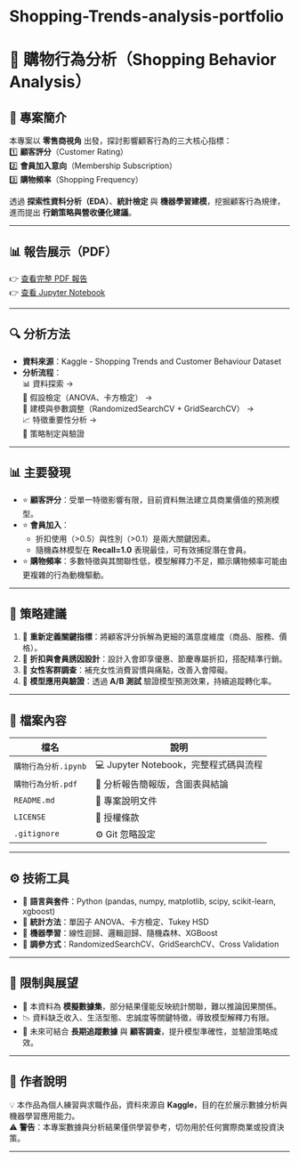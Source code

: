 # Shopping-Trends-analysis-portfolio
# 🛒 購物行為分析（Shopping Behavior Analysis）

## 📖 專案簡介
本專案以 **零售商視角** 出發，探討影響顧客行為的三大核心指標：  
1️⃣ **顧客評分**（Customer Rating）  
2️⃣ **會員加入意向**（Membership Subscription）  
3️⃣ **購物頻率**（Shopping Frequency）  

透過 **探索性資料分析（EDA）**、**統計檢定** 與 **機器學習建模**，挖掘顧客行為規律，進而提出 **行銷策略與營收優化建議**。

---
## 📊 報告展示（PDF）  
👉 [查看完整 PDF 報告](購物行為分析.pdf)  
👉 [查看 Jupyter Notebook](購物行為分析.ipynb)  

---

## 🔍 分析方法
- **資料來源**：Kaggle - Shopping Trends and Customer Behaviour Dataset  
- **分析流程**：  
  📊 資料探索 →  
  📑 假設檢定（ANOVA、卡方檢定） →  
  🤖 建模與參數調整（RandomizedSearchCV + GridSearchCV） →  
  📈 特徵重要性分析 →  
  🎯 策略制定與驗證  

---

## 📊 主要發現
- ⭐ **顧客評分**：受單一特徵影響有限，目前資料無法建立具商業價值的預測模型。  
- ⭐ **會員加入**：  
  - 折扣使用（>0.5）與性別（>0.1）是兩大關鍵因素。  
  - 隨機森林模型在 **Recall=1.0** 表現最佳，可有效捕捉潛在會員。  
- ⭐ **購物頻率**：多數特徵與其關聯性低，模型解釋力不足，顯示購物頻率可能由更複雜的行為動機驅動。  

---

## 🧾 策略建議
1. 🎯 **重新定義關鍵指標**：將顧客評分拆解為更細的滿意度維度（商品、服務、價格）。  
2. 🎁 **折扣與會員誘因設計**：設計入會即享優惠、節慶專屬折扣，搭配精準行銷。  
3. 👩 **女性客群調查**：補充女性消費習慣與痛點，改善入會障礙。  
4. 🧪 **模型應用與驗證**：透過 **A/B 測試** 驗證模型預測效果，持續追蹤轉化率。  

---

## 📂 檔案內容
| 檔名 | 說明 |
|------|------|
| `購物行為分析.ipynb` | 💻 Jupyter Notebook，完整程式碼與流程 |
| `購物行為分析.pdf` | 📑 分析報告簡報版，含圖表與結論 |
| `README.md` | 📘 專案說明文件 |
| `LICENSE` | 📜 授權條款 |
| `.gitignore` | ⚙️ Git 忽略設定 |

---

## ⚙️ 技術工具
- 🐍 **語言與套件**：Python (pandas, numpy, matplotlib, scipy, scikit-learn, xgboost)  
- 📐 **統計方法**：單因子 ANOVA、卡方檢定、Tukey HSD  
- 🤖 **機器學習**：線性迴歸、邏輯迴歸、隨機森林、XGBoost  
- 🔧 **調參方式**：RandomizedSearchCV、GridSearchCV、Cross Validation  

---

## 📌 限制與展望
- 🔎 本資料為 **模擬數據集**，部分結果僅能反映統計關聯，難以推論因果關係。  
- 📉 資料缺乏收入、生活型態、忠誠度等關鍵特徵，導致模型解釋力有限。  
- 🚀 未來可結合 **長期追蹤數據** 與 **顧客調查**，提升模型準確性，並驗證策略成效。  

---

## 📝 作者說明
💡 本作品為個人練習與求職作品，資料來源自 **Kaggle**，目的在於展示數據分析與機器學習應用能力。  
⚠️ **警告**：本專案數據與分析結果僅供學習參考，切勿用於任何實際商業或投資決策。  

---


